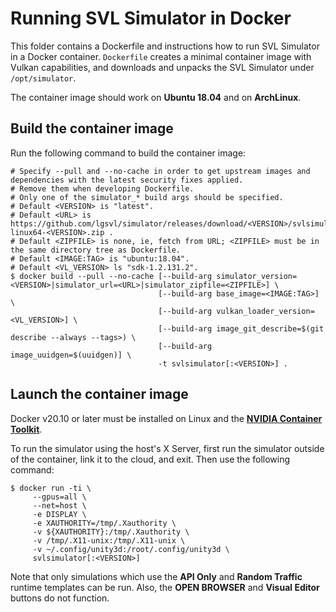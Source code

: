 # Running SVL Simulator in Docker

This folder contains a Dockerfile and instructions how to run SVL Simulator in a Docker container. `Dockerfile` creates a minimal container image with Vulkan capabilities, and downloads and unpacks the SVL Simulator under `/opt/simulator`.

The container image should work on __Ubuntu 18.04__ and on __ArchLinux__.

## Build the container image
Run the following command to build the container image:

```shell
# Specify --pull and --no-cache in order to get upstream images and dependencies with the latest security fixes applied.
# Remove them when developing Dockerfile.
# Only one of the simulator_* build args should be specified.
# Default <VERSION> is "latest".
# Default <URL> is https://github.com/lgsvl/simulator/releases/download/<VERSION>/svlsimulator-linux64-<VERSION>.zip .
# Default <ZIPFILE> is none, ie, fetch from URL; <ZIPFILE> must be in the same directory tree as Dockerfile.
# Default <IMAGE:TAG> is "ubuntu:18.04".
# Default <VL_VERSION> ls "sdk-1.2.131.2".
$ docker build --pull --no-cache [--build-arg simulator_version=<VERSION>|simulator_url=<URL>|simulator_zipfile=<ZIPFILE>] \
                                 [--build-arg base_image=<IMAGE:TAG>] \
                                 [--build-arg vulkan_loader_version=<VL_VERSION>] \
                                 [--build-arg image_git_describe=$(git describe --always --tags>) \
                                 [--build-arg image_uuidgen=$(uuidgen)] \
                                 -t svlsimulator[:<VERSION>] .
```

## Launch the container image

Docker v20.10 or later must be installed on Linux and the [**NVIDIA Container Toolkit**](https://docs.nvidia.com/datacenter/cloud-native/container-toolkit/install-guide.html#setting-up-nvidia-container-toolkit).

To run the simulator using the host's X Server, first run the simulator outside of the container, link it to the cloud, and exit. Then use the following command:

```shell
$ docker run -ti \
     --gpus=all \
     --net=host \
     -e DISPLAY \
     -e XAUTHORITY=/tmp/.Xauthority \
     -v ${XAUTHORITY}:/tmp/.Xauthority \
     -v /tmp/.X11-unix:/tmp/.X11-unix \
     -v ~/.config/unity3d:/root/.config/unity3d \
     svlsimulator[:<VERSION>]
```

Note that only simulations which use the __API Only__ and __Random Traffic__ runtime templates can be run. Also, the **OPEN BROWSER** and **Visual Editor** buttons do not function.
